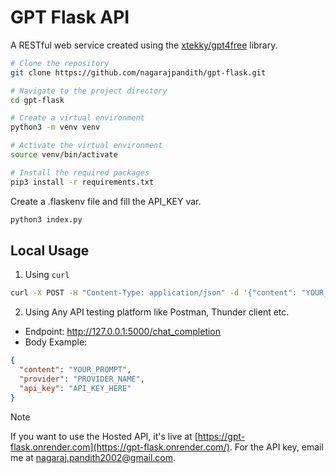 # GPT Flask API

A RESTful web service created using the [xtekky/gpt4free](https://github.com/xtekky/gpt4free) library.

```bash
# Clone the repository
git clone https://github.com/nagarajpandith/gpt-flask.git

# Navigate to the project directory
cd gpt-flask

# Create a virtual environment
python3 -m venv venv

# Activate the virtual environment
source venv/bin/activate

# Install the required packages
pip3 install -r requirements.txt
```

Create a .flaskenv file and fill the API_KEY var.

```bash
python3 index.py
```

## Local Usage

1. Using `curl`

```bash
curl -X POST -H "Content-Type: application/json" -d '{"content": "YOUR_PROMPT", "provider": "PROVIDER_NAME", "api_key":"API_KEY_HERE"}' http://127.0.0.1:5000/chat_completion
```

2. Using Any API testing platform like Postman, Thunder client etc.

- Endpoint: http://127.0.0.1:5000/chat_completion
- Body Example:

```json
{
  "content": "YOUR_PROMPT",
  "provider": "PROVIDER_NAME",
  "api_key": "API_KEY_HERE"
}
```

> [!NOTE]
> If you want to use the Hosted API, it's live at [https://gpt-flask.onrender.com](https://gpt-flask.onrender.com/). For the API key, email me at [nagaraj.pandith2002@gmail.com](mailto:nagaraj.pandith2002@gmail.com).
